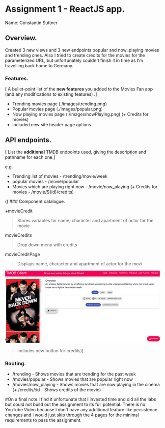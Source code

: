 # Assignment 1 - ReactJS app.

Name: Constantin Suttner

## Overview.

Created 3 new views and 3 new endpoints popular and now_playing movies and trending ones. Also I tried to create credits for the movies for the parameterized URL, but unfortunately couldn't finish it in time as I'm travelling back home to Germany.

### Features.
[ A bullet-point list of the __new features__ you added to the Movies Fan app (and any modifications to existing features) .]
 
+ Trending movies page (./images/trending.png)
+ Popular movies page (./images/popular.png)
+ Now playing movies page (./images/nowPlaying.png)
(+ Credits for movies)
+ included new site header page options


## API endpoints.

[ List the __additional__ TMDB endpoints used, giving the description and pathname for each one.] 

e.g.
+ Trending list of movies - /trending/movie/week
+ popular movies - /movie/popular
+ Movies which are playing right now - /movie/now_playing
(+ Credits for movies - /movie/${id}/credits)


((  ### Component catalogue.

+movieCredit

>Stores variables for name, character and apartment of actor for the movie

movieCredits

>Drop down menu with credits

movieCreditPage

>Displays name, character and apartment of actor for the movi

![](./images/movieDetails.png) 
>Includes new button for credits))

### Routing.


+ /trending - Shows movies that are trending for the past week
+ /movies/popular - Shows movies that are popular right now
+ /movies/now_playing - Shows movies that are now playing in the cinema
(+ /credits/:id - Shows credits of the movie)


#On a final note I find it unfortunate that I invested time and did all the labs but could not build out the assignment to its full potential. 
There is no YouTube Video because I don't have any additional feature like persistence changes and I would just skip through the 4 pages for the minimal requirements to pass the assignment. 